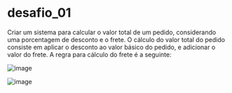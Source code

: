 # desafio_01

Criar um sistema para calcular o valor total de um pedido, considerando uma porcentagem
de desconto e o frete. O cálculo do valor total do pedido consiste em aplicar o desconto ao valor
básico do pedido, e adicionar o valor do frete. A regra para cálculo do frete é a seguinte:

![image](https://github.com/JonasRF/desafio_01/assets/77034798/354837c2-59b0-44ac-9a3b-270094520cad)

![image](https://github.com/JonasRF/desafio_01/assets/77034798/ea9d8601-e4ff-4a5f-8c59-e08fb0e023a4)
